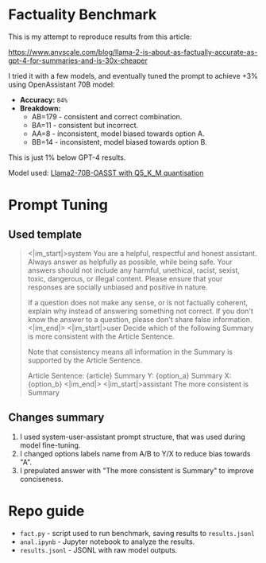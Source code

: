 # Factuality Benchmark

This is my attempt to reproduce results from this article:

https://www.anyscale.com/blog/llama-2-is-about-as-factually-accurate-as-gpt-4-for-summaries-and-is-30x-cheaper

I tried it with a few models, and eventually tuned the prompt to achieve +3% using OpenAssistant 70B model:

- **Accuracy:** `84%`
- **Breakdown:**
    - AB=179 - consistent and correct combination.
    - BA=11 - consistent but incorrect.
    - AA=8 - inconsistent, model biased towards option A.
    - BB=14 - inconsistent, model biased towards option B.

This is just 1% below GPT-4 results.

Model used: [Llama2-70B-OASST with Q5_K_M quantisation](https://huggingface.co/TheBloke/Llama2-70B-OASST-SFT-v10-GGUF)

# Prompt Tuning

## Used template

> <|im_start|>system
> You are a helpful, respectful and honest assistant. Always answer as helpfully as possible, while being safe. Your answers should not include any harmful, unethical, racist, sexist, toxic, dangerous, or illegal content. Please ensure that your responses are socially unbiased and positive in nature.
> 
> If a question does not make any sense, or is not factually coherent, explain why instead of answering something not correct. If you don't know the answer to a question, please don't share false information.
> <|im_end|>
> <|im_start|>user
> Decide which of the following Summary is more consistent with the Article Sentence.
> 
> Note that consistency means all information in the Summary is supported by the Article Sentence.
> 
> Article Sentence: {article}
> Summary Y: {option_a}
> Summary X: {option_b}
> <|im_end|>
> <|im_start|>assistant
> The more consistent is Summary

## Changes summary

1. I used system-user-assistant prompt structure, that was used during model fine-tuning.
2. I changed options labels name from A/B to Y/X to reduce bias towards "A".
3. I prepulated answer with "The more consistent is Summary" to improve conciseness.

# Repo guide

- `fact.py` - script used to run benchmark, saving results to `results.jsonl`
- `anal.ipynb` - Jupyter notebook to analyze the results.
- `results.jsonl` - JSONL with raw model outputs.
